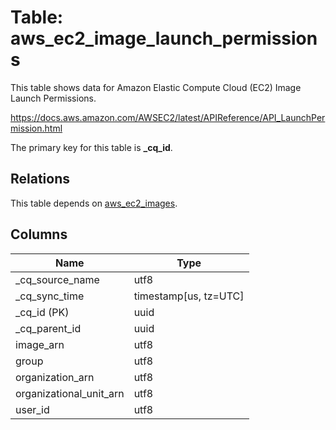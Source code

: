 # Table: aws_ec2_image_launch_permissions

This table shows data for Amazon Elastic Compute Cloud (EC2) Image Launch Permissions.

https://docs.aws.amazon.com/AWSEC2/latest/APIReference/API_LaunchPermission.html

The primary key for this table is **_cq_id**.

## Relations

This table depends on [aws_ec2_images](aws_ec2_images).

## Columns

| Name          | Type          |
| ------------- | ------------- |
|_cq_source_name|utf8|
|_cq_sync_time|timestamp[us, tz=UTC]|
|_cq_id (PK)|uuid|
|_cq_parent_id|uuid|
|image_arn|utf8|
|group|utf8|
|organization_arn|utf8|
|organizational_unit_arn|utf8|
|user_id|utf8|